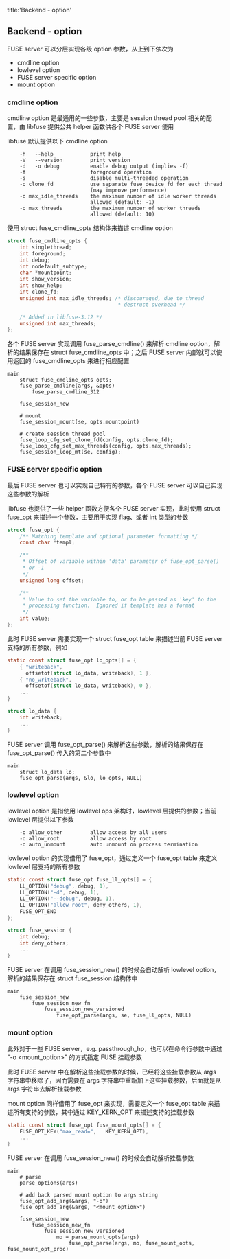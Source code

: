 title:'Backend - option'
## Backend - option

FUSE server 可以分层实现各级 option 参数，从上到下依次为

- cmdline option
- lowlevel option
- FUSE server specific option
- mount option

### cmdline option

cmdline option 是最通用的一些参数，主要是 session thread pool 相关的配置，由 libfuse 提供公共 helper 函数供各个 FUSE server 使用

libfuse 默认提供以下 cmdline option

```
    -h   --help            print help
    -V   --version         print version
    -d   -o debug          enable debug output (implies -f)
    -f                     foreground operation
    -s                     disable multi-threaded operation
    -o clone_fd            use separate fuse device fd for each thread
                           (may improve performance)
    -o max_idle_threads    the maximum number of idle worker threads
                           allowed (default: -1)
    -o max_threads         the maximum number of worker threads
                           allowed (default: 10)
```

使用 struct fuse_cmdline_opts 结构体来描述 cmdline option

```c
struct fuse_cmdline_opts {
	int singlethread;
	int foreground;
	int debug;
	int nodefault_subtype;
	char *mountpoint;
	int show_version;
	int show_help;
	int clone_fd;
	unsigned int max_idle_threads; /* discouraged, due to thread
	                                * destruct overhead */

	/* Added in libfuse-3.12 */
	unsigned int max_threads;
};
```

各个 FUSE server 实现调用 fuse_parse_cmdline() 来解析 cmdline option，解析的结果保存在 struct fuse_cmdline_opts 中；之后 FUSE server 内部就可以使用返回的 fuse_cmdline_opts 来进行相应配置

```
main
    struct fuse_cmdline_opts opts;
    fuse_parse_cmdline(args, &opts)
        fuse_parse_cmdline_312
    
    fuse_session_new
    
    # mount
    fuse_session_mount(se, opts.mountpoint)
    
    # create session thread pool
    fuse_loop_cfg_set_clone_fd(config, opts.clone_fd);
    fuse_loop_cfg_set_max_threads(config, opts.max_threads);
    fuse_session_loop_mt(se, config);
```


### FUSE server specific option

最后 FUSE server 也可以实现自己特有的参数，各个 FUSE server 可以自己实现这些参数的解析

libfuse 也提供了一些 helper 函数方便各个 FUSE server 实现，此时使用 struct fuse_opt 来描述一个参数，主要用于实现 flag、或者 int 类型的参数


```c
struct fuse_opt {
	/** Matching template and optional parameter formatting */
	const char *templ;

	/**
	 * Offset of variable within 'data' parameter of fuse_opt_parse()
	 * or -1
	 */
	unsigned long offset;

	/**
	 * Value to set the variable to, or to be passed as 'key' to the
	 * processing function.	 Ignored if template has a format
	 */
	int value;
};
```

此时 FUSE server 需要实现一个 struct fuse_opt table 来描述当前 FUSE server 支持的所有参数，例如

```c
static const struct fuse_opt lo_opts[] = {
	{ "writeback",
	  offsetof(struct lo_data, writeback), 1 },
	{ "no_writeback",
	  offsetof(struct lo_data, writeback), 0 },
	...
}
```

```c
struct lo_data {
	int writeback;
	...
}
```

FUSE server 调用 fuse_opt_parse() 来解析这些参数，解析的结果保存在 fuse_opt_parse() 传入的第二个参数中

```
main
    struct lo_data lo;
    fuse_opt_parse(args, &lo, lo_opts, NULL)
```


### lowlevel option

lowlevel option 是指使用 lowlevel ops 架构时，lowlevel 层提供的参数；当前 lowlevel 层提供以下参数

```
    -o allow_other         allow access by all users
    -o allow_root          allow access by root
    -o auto_unmount        auto unmount on process termination
```

lowlevel option 的实现借用了 fuse_opt，通过定义一个 fuse_opt table 来定义 lowlevel 层支持的所有参数

```c
static const struct fuse_opt fuse_ll_opts[] = {
	LL_OPTION("debug", debug, 1),
	LL_OPTION("-d", debug, 1),
	LL_OPTION("--debug", debug, 1),
	LL_OPTION("allow_root", deny_others, 1),
	FUSE_OPT_END
};
```

```c
struct fuse_session {
	int debug;
	int deny_others;
	...
}
```

FUSE server 在调用 fuse_session_new() 的时候会自动解析 lowlevel option，解析的结果保存在 struct fuse_session 结构体中

```
main
    fuse_session_new
        fuse_session_new_fn
            fuse_session_new_versioned
                fuse_opt_parse(args, se, fuse_ll_opts, NULL)
```


### mount option

此外对于一些 FUSE server，e.g. passthrough_hp，也可以在命令行参数中通过 "-o <mount_option>" 的方式指定 FUSE 挂载参数

此时 FUSE server 中在解析这些挂载参数的时候，已经将这些挂载参数从 args 字符串中移除了，因而需要在 args 字符串中重新加上这些挂载参数，后面就是从 args 字符串去解析挂载参数

mount option 同样借用了 fuse_opt 来实现，需要定义一个 fuse_opt table 来描述所有支持的参数，其中通过 KEY_KERN_OPT 来描述支持的挂载参数

```c
static const struct fuse_opt fuse_mount_opts[] = {
    FUSE_OPT_KEY("max_read=",   KEY_KERN_OPT),
    ...
}
```

FUSE server 在调用 fuse_session_new() 的时候会自动解析挂载参数

```
main
    # parse 
    parse_options(args)
    
    # add back parsed mount option to args string
    fuse_opt_add_arg(&args, "-o")
    fuse_opt_add_arg(&args, "<mount_option>")
    
    fuse_session_new
        fuse_session_new_fn
            fuse_session_new_versioned
                mo = parse_mount_opts(args)
                    fuse_opt_parse(args, mo, fuse_mount_opts, fuse_mount_opt_proc)             
```